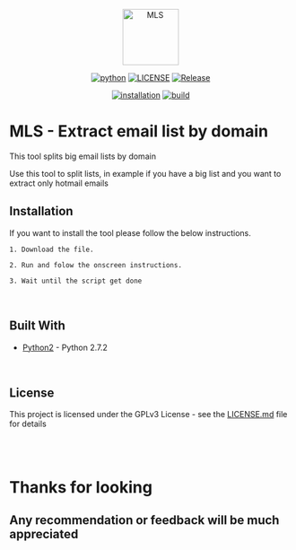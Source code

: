 <p align="center">
  <img alt="MLS" src="https://avatars2.githubusercontent.com/u/45691910?s=120&v=4" height="100" />
  <p align="center">
    <a href="https://www.python.org/"><img alt="python" src="https://img.shields.io/badge/python-2.7%2B-blue.svg"></a>
    <a href="LICENSE"><img alt="LICENSE" src="https://img.shields.io/badge/license-GPLv3-brightgreen.svg?style=flat-square"></a>
    <a href="CHANGELOG.md"><img alt="Release" src="https://img.shields.io/badge/version-1.0-red.svg"></a>

  </p>
</p>
<p align="center">
  <a href="#installation"><img alt="installation" src="https://img.shields.io/static/v1.svg?label=&message=Installation&color=blue"></a> 
  <a href="#build"><img alt="build" src="https://img.shields.io/static/v1.svg?label=&message=Build%20With&color=blue"></a> 
</p>


# MLS - Extract email list by domain
This tool splits big email lists by domain

Use this tool to split lists, in example if you have a big list and you want to extract only hotmail emails


## Installation
If you want to install the tool please follow the below instructions.

```
1. Download the file.
```
```
2. Run and folow the onscreen instructions.
```
```
3. Wait until the script get done
```

<br/>
<a name="portable"></a>

## Built With

* [Python2](https://www.python.org/downloads/release/python-272/) - Python 2.7.2

<br/>
<a name="contributing"></a>


## License

This project is licensed under the GPLv3 License - see the [LICENSE.md](LICENSE.md) file for details

<br/>
<br/>

# Thanks for looking
## Any recommendation or feedback will be much appreciated
